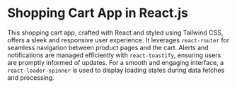 # Shopping Cart App in React.js

This shopping cart app, crafted with React and styled using Tailwind CSS, offers a sleek and responsive user experience. It leverages `react-router` for seamless navigation between product pages and the cart. Alerts and notifications are managed efficiently with `react-toastify`, ensuring users are promptly informed of updates. For a smooth and engaging interface, a `react-loader-spinner` is used to display loading states during data fetches and processing.